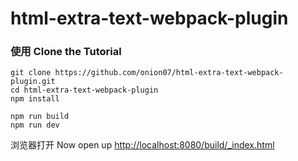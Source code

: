 # html-extra-text-webpack-plugin

### 使用 Clone the Tutorial 

```
git clone https://github.com/onion07/html-extra-text-webpack-plugin.git
cd html-extra-text-webpack-plugin
npm install

npm run build
npm run dev

```

浏览器打开 Now open up  [http://localhost:8080/build/_index.html](http://localhost:8080/build/_index.html)

